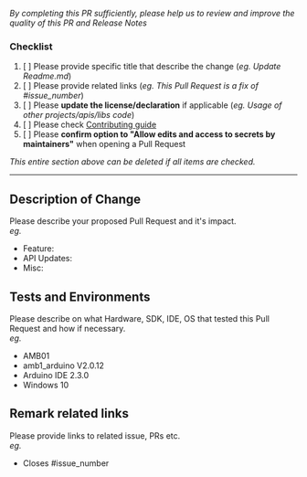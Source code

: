 *By completing this PR sufficiently, please help us to review and improve the quality of this PR and Release Notes*

### Checklist
1. [ ] Please provide specific title that describe the change (*eg. Update Readme.md*)
2. [ ] Please provide related links (*eg. This Pull Request is a fix of #issue_number*)
3. [ ] Please **update the license/declaration** if applicable (*eg. Usage of other projects/apis/libs code*)
4. [ ] Please check [Contributing guide](https://github.com/ambiot/amb1_arduino/blob/dev/CONTRIBUTING.md)
5. [ ] Please **confirm option to "Allow edits and access to secrets by maintainers"** when opening a Pull Request

*This entire section above can be deleted if all items are checked.*

-----------
## Description of Change
Please describe your proposed Pull Request and it's impact. \
*eg.*
- Feature:
- API Updates:
- Misc:

## Tests and Environments 
Please describe on what Hardware, SDK, IDE, OS that tested this Pull Request and how if necessary. \
*eg.*
- AMB01
- amb1_arduino V2.0.12
- Arduino IDE 2.3.0
- Windows 10

## Remark related links
Please provide links to related issue, PRs etc. \
*eg.*
- Closes #issue_number

